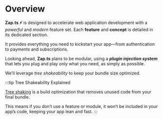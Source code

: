 # Overview

**Zap.ts ⚡️** is designed to accelerate web application development with a _powerful_ and _modern_ feature set. Each **feature** and **concept** is detailed in its dedicated section.

It provides everything you need to kickstart your app—from authentication to payments and subscriptions.

Looking ahead, **Zap.ts** plans to be modular, using a _**plugin injection system**_ that lets you plug and play only what you need, as simply as possible.

We’ll leverage _tree shakeability_ to keep your bundle size optimized.

:::tip Tree Shakeability Explained

[Tree shaking](https://webpack.js.org/guides/tree-shaking/) is a build optimization that removes unused code from your final bundle.

This means if you don’t use a feature or module, it won’t be included in your app’s code, keeping your app lean and fast.
:::
